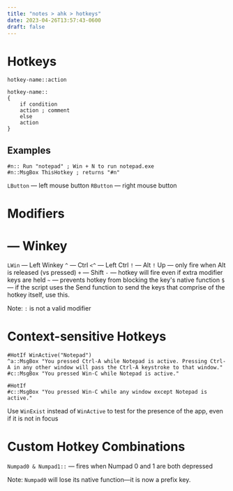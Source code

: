 ```yaml
---
title: "notes > ahk > hotkeys"
date: 2023-04-26T13:57:43-0600
draft: false
---
```

# Hotkeys
```autohotkey
hotkey-name::action

hotkey-name::
{
    if condition
    action ; comment
    else
    action
}
```

## Examples
```autohotkey
#n:: Run "notepad" ; Win + N to run notepad.exe
#n::MsgBox ThisHotkey ; returns "#n"
```
`LButton` — left mouse button
`RButton` — right mouse button

# Modifiers
# — Winkey
`LWin` — Left Winkey
`^` — Ctrl
`<^` — Left Ctrl
`!` — Alt
`!` Up — only fire when Alt is released (vs pressed)
`+` — Shift
`-` — hotkey will fire even if extra modifier keys are held
`~` — prevents hotkey from blocking the key's native function
`$` — if the script uses the Send function to send the keys that comprise of the hotkey itself, use this.

Note: `:` is not a valid modifier

# Context-sensitive Hotkeys
```autohotkey
#HotIf WinActive("Notepad")
^a::MsgBox "You pressed Ctrl-A while Notepad is active. Pressing Ctrl-A in any other window will pass the Ctrl-A keystroke to that window."
#c::MsgBox "You pressed Win-C while Notepad is active."

#HotIf
#c::MsgBox "You pressed Win-C while any window except Notepad is active."
```

Use `WinExist` instead of `WinActive` to test for the presence of the app, even if it is not in focus

# Custom Hotkey Combinations
`Numpad0 & Numpad1::` — fires when Numpad 0 and 1 are both depressed

Note: `Numpad0` will lose its native function—it is now a prefix key.